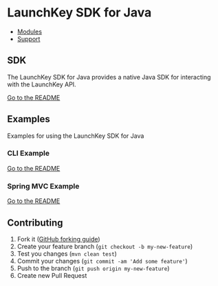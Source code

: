# LaunchKey SDK for Java

  * [Modules](#modules)
  * [Support](#support)

## SDK

The LaunchKey SDK for Java provides a native Java SDK for interacting with the LaunchKey API.

[Go to the README](sdk/README.md)

## Examples

Examples for using the LaunchKey SDK for Java

### CLI Example

[Go to the README](examples/cli-example/README.md)

### Spring MVC Example

[Go to the README](examples/spring-mvc/README.md)

## Contributing

1. Fork it ([GitHub forking guide](https://guides.github.com/activities/forking/))
2. Create your feature branch (`git checkout -b my-new-feature`)
3. Test you changes (`mvn clean test`)
3. Commit your changes (`git commit -am 'Add some feature'`)
4. Push to the branch (`git push origin my-new-feature`)
5. Create new Pull Request
